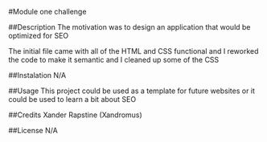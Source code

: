 #Module one challenge 

##Description
The motivation was to design an application that would be optimized for SEO

The initial file came with all of the HTML and CSS functional and I reworked the code to make it semantic and I cleaned up some of the CSS

##Instalation
N/A

##Usage
This project could be used as a template for future websites or it could be used to learn a bit about SEO

##Credits
Xander Rapstine (Xandromus)

##License
N/A
